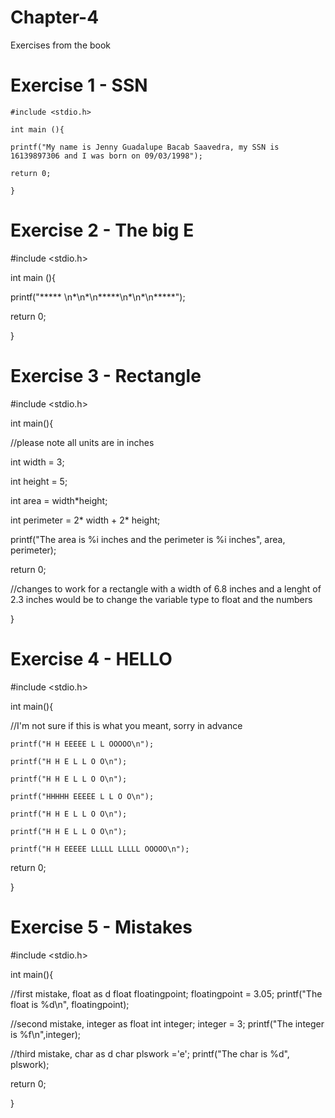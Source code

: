 # Chapter-4
Exercises from the book

# Exercise 1 - SSN

<code>#include <stdio.h></code>
 
<code>int main (){</code>

 <code>printf("My name is Jenny Guadalupe Bacab Saavedra, my SSN is 16139897306 and I was born on 09/03/1998");</code>

 <code>return 0;</code>
 
<code>}</code>


# Exercise 2 - The big E

#include <stdio.h>

 int main (){

 printf("***** \n*\n*\n*****\n*\n*\n*****");

 return 0;

}

# Exercise 3 - Rectangle

#include <stdio.h>

int main(){

 //please note all units are in inches

 int width = 3;
 
 int height = 5;

 int area = width*height;
 
 int perimeter = 2* width + 2* height;

 printf("The area is %i inches and the perimeter is %i inches", area, perimeter);

 return 0;

//changes to work for a rectangle with a width of 6.8 inches and a lenght of 2.3 inches would be to change the variable type to float and the numbers

}

# Exercise 4 - HELLO

#include <stdio.h>

int main(){

//I'm not sure if this is what you meant, sorry in advance

<code>printf("H   H  EEEEE  L     L     OOOOO\n");</code>

<code>printf("H   H  E      L     L     O   O\n");</code>

<code>printf("H   H  E      L     L     O   O\n");</code>

<code>printf("HHHHH  EEEEE  L     L     O   O\n");</code>

<code>printf("H   H  E      L     L     O   O\n");</code>

<code>printf("H   H  E      L     L     O   O\n");</code>

<code>printf("H   H  EEEEE  LLLLL LLLLL OOOOO\n");</code>

return 0;

}

# Exercise 5 - Mistakes

#include <stdio.h>

int main(){

//first mistake, float as d
float floatingpoint;
floatingpoint = 3.05;
printf("The float is %d\n", floatingpoint);

//second mistake, integer as float
int integer;
integer = 3;
printf("The integer is %f\n",integer);

//third mistake, char as d
char plswork ='e';
printf("The char is %d", plswork);

return 0;

}


